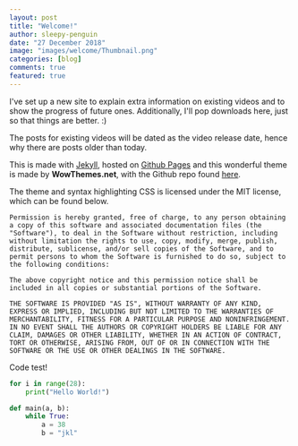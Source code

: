 ```yaml
---
layout: post
title: "Welcome!"
author: sleepy-penguin
date: "27 December 2018"
image: "images/welcome/Thumbnail.png"
categories: [blog]
comments: true
featured: true
---
```


I've set up a new site to explain extra information on existing videos and to show the progress of future ones. Additionally, I'll pop downloads here, just so that things are better. :)

The posts for existing videos will be dated as the video release date, hence why there are posts older than today.

This is made with [Jekyll](https://jekyllrb.com/), hosted on [Github Pages](https://pages.github.com/) and this wonderful theme is made by **WowThemes.net**, with the Github repo found [here](https://github.com/wowthemesnet/mediumish-theme-jekyll).

The theme and syntax highlighting CSS is licensed under the MIT license, which can be found below.

```
Permission is hereby granted, free of charge, to any person obtaining a copy of this software and associated documentation files (the "Software"), to deal in the Software without restriction, including without limitation the rights to use, copy, modify, merge, publish, distribute, sublicense, and/or sell copies of the Software, and to permit persons to whom the Software is furnished to do so, subject to the following conditions:

The above copyright notice and this permission notice shall be included in all copies or substantial portions of the Software.

THE SOFTWARE IS PROVIDED "AS IS", WITHOUT WARRANTY OF ANY KIND, EXPRESS OR IMPLIED, INCLUDING BUT NOT LIMITED TO THE WARRANTIES OF MERCHANTABILITY, FITNESS FOR A PARTICULAR PURPOSE AND NONINFRINGEMENT. IN NO EVENT SHALL THE AUTHORS OR COPYRIGHT HOLDERS BE LIABLE FOR ANY CLAIM, DAMAGES OR OTHER LIABILITY, WHETHER IN AN ACTION OF CONTRACT, TORT OR OTHERWISE, ARISING FROM, OUT OF OR IN CONNECTION WITH THE SOFTWARE OR THE USE OR OTHER DEALINGS IN THE SOFTWARE.

```



Code test!

```python
for i in range(28):
    print("Hello World!")

def main(a, b):
    while True:
        a = 38
        b = "jkl"
        
```

